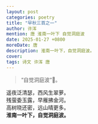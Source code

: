 ```yaml
---
layout: post
categories: poetry
title: "早秋三首之一"
author: 许浑
mention: 唐 淮南一叶下 自觉洞庭波
date: 2025-01-27 +0800
moreDate: 唐
description: 淮南一叶下，自觉洞庭波。
cover: 
tags: 诗文 许浑 唐
---
```


> “自觉洞庭波“🤥。

遥夜泛清瑟，西风生翠萝。  
残萤委玉露，早雁拂金河。  
高树晓还密，远山晴更多。  
**淮南一叶下，自觉洞庭波。**